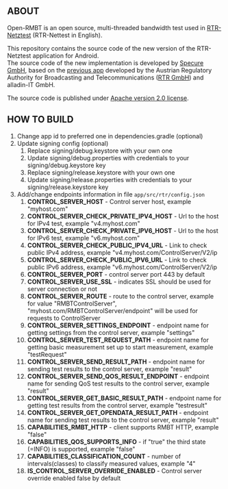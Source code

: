 ## ABOUT

Open-RMBT is an open source, multi-threaded bandwidth test used in [RTR-Netztest](https://www.netztest.at/de/) (RTR-Nettest in English).</p>
This repository contains the source code of the new version of the RTR-Netztest application for Android.</br> The source code of the new implementation is developed by [Specure GmbH](https://martes-specure.com/), based on the [previous app](https://github.com/rtr-nettest/open-rmbt) developed by the Austrian Regulatory Authority for Broadcasting and Telecommunications ([RTR GmbH](https://www.rtr.at/)) and alladin-IT GmbH.</p>
The source code is published under [Apache version 2.0 license](https://github.com/rtr-nettest/open-rmbt-android/blob/master/LICENSE).

## HOW TO BUILD

1. Change app id to preferred one in dependencies.gradle (optional)
2. Update signing config (optional)
	1. Replace signing/debug.keystore with your own one
	2. Update signing/debug.properties with credentials to your signing/debug.keystore key
	3. Replace signing/release.keystore with your own one
	4. Update signing/release.properties with credentials to your signing/release.keystore key
3. Add/change endpoints information in file `app/src/rtr/config.json`
    1. **CONTROL_SERVER_HOST** - Control server host, example "myhost.com"
    2. **CONTROL_SERVER_CHECK_PRIVATE_IPV4_HOST** - Url to the host for IPv4 test, example "v4.myhost.com"
    3. **CONTROL_SERVER_CHECK_PRIVATE_IPV6_HOST** - Url to the host for IPv6 test, example "v6.myhost.com"
    4. **CONTROL_SERVER_CHECK_PUBLIC_IPV4_URL** - Link to check public IPv4 address, example "v4.myhost.com/ControlServer/V2/ip
    5. **CONTROL_SERVER_CHECK_PUBLIC_IPV6_URL** - Link to check public IPv6 address, example "v6.myhost.com/ControlServer/V2/ip
    6. **CONTROL_SERVER_PORT** - control server port 443 by default
    7. **CONTROL_SERVER_USE_SSL** - indicates SSL should be used for server connection or not
    8. **CONTROL_SERVER_ROUTE** - route to the control server, example for value "RMBTControlServer", "myhost.com/RMBTControlServer/endpoint" will be used for requests to ControlServer
    9. **CONTROL_SERVER_SETTINGS_ENDPOINT** - endpoint name for getting settings from the control server, example "settings"
    10. **CONTROL_SERVER_TEST_REQUEST_PATH** - endpoint name for getting basic measurement set up to start measurement, example "testRequest"
    11. **CONTROL_SERVER_SEND_RESULT_PATH** - endpoint name for sending test results to the control server, example "result"
    12. **CONTROL_SERVER_SEND_QOS_RESULT_ENDPOINT** - endpoint name for sending QoS test results to the control server, example "result"
    13. **CONTROL_SERVER_GET_BASIC_RESULT_PATH** - endpoint name for getting test results from the control server, example "testresult"
    14. **CONTROL_SERVER_GET_OPENDATA_RESULT_PATH** - endpoint name for sending test results to the control server, example "result"
    15. **CAPABILITIES_RMBT_HTTP** - client supports RMBT HTTP, example "false"
    16. **CAPABILITIES_QOS_SUPPORTS_INFO** - if "true" the third state (=INFO) is supported, example "false"
    17. **CAPABILITIES_CLASSIFICATION_COUNT** - number of intervals(classes) to classify measured values, example "4"
    178. **IS_CONTROL_SERVER_OVERRIDE_ENABLED** - Control server override enabled false by default